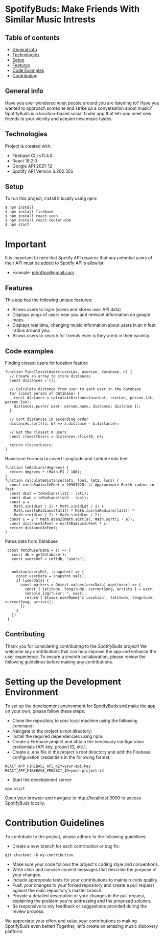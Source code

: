 # SpotifyBuds: Make Friends With Similar Music Intrests

## Table of contents
* [General info](#general-info)
* [Technologies](#technologies)
* [Setup](#setup)
* [Features](#features)
* [Code Examples](#code-examples)
* [Contributing](#contributing)


## General info
Have you ever wondered what people around you are listening to? Have you wanted to approach someone and strike up a conversation about music? SpotifyBuds is a location-based social finder app that lets you meet new friends in your vicinity and acquire new music tastes.
  
## Technologies
Project is created with:
* Firebase CLI v11.4.0.
* React 18.2.0
* Google API 2021-12
* Spotify API Version 3.202.356
  
## Setup
To run this project, install it locally using npm:

```
$ npm install
$ npm install firebase
$ npm install react-icon
$ npm install react-router-dom
$ npm start

```
# Important
It is important to note that Spotify API requires that any potential users of their API must be added to Spotify API's allowlist
* Example: johnDoe@gmail.com 

## Features
This app has the following unique features:

* Allows users to login (saves and stores user API data)
* Displays pings of users near you and relevant information on google maps
* Displays real time, changing music information about users in an n feet radius around you.
* Allows users to search for friends even is they arent in their vacinity.

## Code examples
Finding closest users for location feature

```
function findClosestUsers(userLat, userLon, database, n) {
  // Create an array to store distances
  const distances = [];

  // Calculate distance from user to each user in the database
  for (const person of database) {
    const distance = calculateDistance(userLat, userLon, person.lat, person.lon);
    distances.push({ user: person.name, distance: distance });
  }

  // Sort distances in ascending order
  distances.sort((a, b) => a.distance - b.distance);

  // Get the closest n users
  const closestUsers = distances.slice(0, n);

  return closestUsers;
}
```

Haversine Formula to covert Longitude and Latitude into feet

```
function toRadians(degrees) {
  return degrees * (Math.PI / 180);
}
function calculateDistance(lat1, lon1, lat2, lon2) {
  const earthRadiusInFeet = 20903520; // Approximate Earth radius in feet
  const dLat = toRadians(lat2 - lat1);
  const dLon = toRadians(lon2 - lon1);
  const a =
    Math.sin(dLat / 2) * Math.sin(dLat / 2) +
    Math.cos(toRadians(lat1)) * Math.cos(toRadians(lat2)) *
    Math.sin(dLon / 2) * Math.sin(dLon / 2);
  const c = 2 * Math.atan2(Math.sqrt(a), Math.sqrt(1 - a));
  const distanceInFeet = earthRadiusInFeet * c;
  return distanceInFeet;
}
```
Parse data from Database
```
 const fetchUserData = () => {
   const db = getDatabase();
   const usersRef = ref(db, "users");


   onValue(usersRef, (snapshot) => {
     const userData = snapshot.val();
     if (userData) {
       const markers = Object.values(userData).map((user) => {
         const { latitude, longitude, currentSong, artists } = user;
         console.log("user: ", user);
         return [`${user.userName}'s Location`, latitude, longitude, currentSong, artists];
       })
     }
   })
 }
```
## Contributing
Thank you for considering contributing to the SpotifyBuds project! We welcome any contributions that can help improve the app and enhance the user experience. To ensure a smooth collaboration, please review the following guidelines before making any contributions.

# Setting up the Development Environment

To set up the development environment for SpotifyBuds and make the app on your own, please follow these steps:

* Clone the repository to your local machine using the following command:
* Navigate to the project's root directory:
* Install the required dependencies using npm:
* Create a Firebase project and obtain the necessary configuration credentials (API key, project ID, etc.).
* Create a .env file in the project's root directory and add the Firebase configuration credentials in the following format:
```
REACT_APP_FIREBASE_API_KEY=your-api-key
REACT_APP_FIREBASE_PROJECT_ID=your-project-id
```
* Start the development server:

```
npm start
```

Open your browser and navigate to http://localhost:3000 to access SpotifyBuds locally.

# Contribution Guidelines
To contribute to the project, please adhere to the following guidelines:

* Create a new branch for each contribution or bug fix:

```
git checkout -b my-contribution
```
* Make sure your code follows the project's coding style and conventions.
* Write clear and concise commit messages that describe the purpose of your changes.
* Include appropriate tests for your contributions to maintain code quality.
* Push your changes to your forked repository and create a pull request against the main repository's master branch.
* Provide a detailed description of your changes in the pull request, explaining the problem you're addressing and the proposed solution.
* Be responsive to any feedback or suggestions provided during the review process.

We appreciate your effort and value your contributions to making SpotifyBuds even better! Together, let's create an amazing music discovery platform.